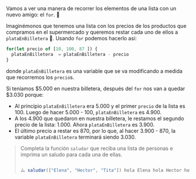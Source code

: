 Vamos a ver una manera de recorrer los elementos de una lista con un nuevo amigo: el  `for`. :muscle:

Imaginémonos que tenemos una lista con los precios de los productos que compramos en el supermercado y queremos restar cada uno de ellos a `plataEnBilletera` :money_with_wings:. Usando `for` podemos hacerlo así:

```javascript
for(let precio of [10, 100, 87 ]) {
  plataEnBilletera  = plataEnBilletera - precio
}

```
donde `plataEnBilletera` es una variable que se va modificando a medida que recorremos los `precio`s.

Si teníamos $5.000 en nuestra billetera, después del `for` nos van a quedar $3.030 porque:

* Al principio `plataEnBilletera` era 5.000 y el primer `precio` de la lista es 100. Luego de hacer 5.000 - 100, `plataEnBilletera` es 4.900.
* A los 4.900 que quedaron en nuestra billetera, le restamos el segundo precio de la lista: 1.000. Ahora `plataEnBilletera` es 3.900.
* El último precio a restar es 870, por lo que, al hacer 3.900 - 870, la variable `plataEnBilletera` terminará siendo 3.030.

> Completa la función `saludar` que reciba una lista de personas e imprima un saludo para cada una de ellas.
> 
> ``` javascript ム saludar(["Don Pepito", "Don Jose"]) hola Don Pepito hola Don Jose
> 
> ム saludar(["Elena", "Hector", "Tita"]) hola Elena hola Hector hola Tita ```
